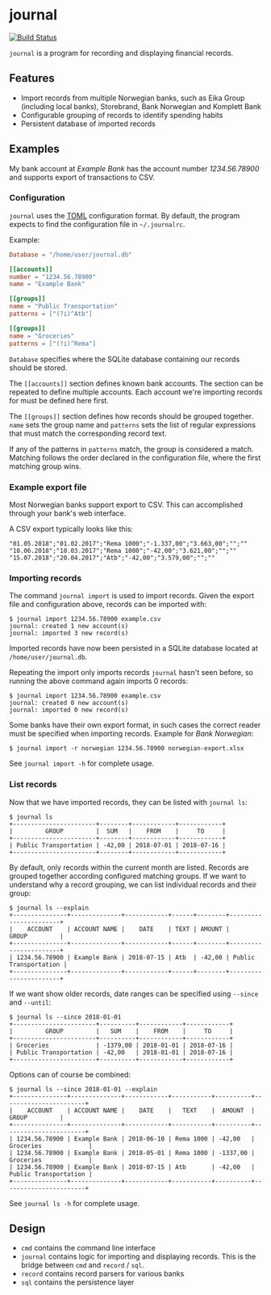 # journal

[![Build Status](https://travis-ci.org/mpolden/journal.svg)](https://travis-ci.org/mpolden/journal)

`journal` is a program for recording and displaying financial records.

## Features

* Import records from multiple Norwegian banks, such as Eika Group (including
local banks), Storebrand, Bank Norwegian and Komplett Bank
* Configurable grouping of records to identify spending habits
* Persistent database of imported records

## Examples

My bank account at *Example Bank* has the account number *1234.56.78900* and
supports export of transactions to CSV.

### Configuration

`journal` uses the [TOML](https://github.com/toml-lang/toml) configuration
format. By default, the program expects to find the configuration file in
`~/.journalrc`.

Example:

```toml
Database = "/home/user/journal.db"

[[accounts]]
number = "1234.56.78900"
name = "Example Bank"

[[groups]]
name = "Public Transportation"
patterns = ["(?i)^Atb"]

[[groups]]
name = "Groceries"
patterns = ["(?i)^Rema"]
```

`Database` specifies where the SQLite database containing our records should be
stored.

The `[[accounts]]` section defines known bank accounts. The section can be
repeated to define multiple accounts. Each account we're importing records for
must be defined here first.

The `[[groups]]` section defines how records should be grouped together. `name`
sets the group name and `patterns` sets the list of regular expressions that
must match the corresponding record text.

If any of the patterns in `patterns` match, the group is considered a match.
Matching follows the order declared in the configuration file, where the first
matching group wins.

### Example export file

Most Norwegian banks support export to CSV. This can accomplished through your
bank's web interface.

A CSV export typically looks like this:

```csv
"01.05.2018";"01.02.2017";"Rema 1000";"-1.337,00";"3.663,00";"";""
"10.06.2018";"10.03.2017";"Rema 1000";"-42,00";"3.621,00";"";""
"15.07.2018";"20.04.2017";"Atb";"-42,00";"3.579,00";"";""
```

### Importing records

The command `journal import` is used to import records. Given the export file
and configuration above, records can be imported with:

```
$ journal import 1234.56.78900 example.csv
journal: created 1 new account(s)
journal: imported 3 new record(s)
```

Imported records have now been persisted in a SQLite database located at
`/home/user/journal.db`.

Repeating the import only imports records `journal` hasn't seen before, so
running the above command again imports 0 records:

```
$ journal import 1234.56.78900 example.csv
journal: created 0 new account(s)
journal: imported 0 new record(s)
```

Some banks have their own export format, in such cases the correct reader must
be specified when importing records. Example for *Bank Norwegian*:

`$ journal import -r norwegian 1234.56.78900 norwegian-export.xlsx`

See `journal import -h` for complete usage.
 
### List records

Now that we have imported records, they can be listed with `journal ls`:

```
$ journal ls
+-----------------------+--------+------------+------------+
|         GROUP         |  SUM   |    FROM    |     TO     |
+-----------------------+--------+------------+------------+
| Public Transportation | -42,00 | 2018-07-01 | 2018-07-16 |
+-----------------------+--------+------------+------------+
```

By default, only records within the current month are listed. Records are
grouped together according configured matching groups. If we want to understand
why a record grouping, we can list individual records and their group:

```
$ journal ls --explain
+---------------+--------------+------------+------+--------+-----------------------+
|    ACCOUNT    | ACCOUNT NAME |    DATE    | TEXT | AMOUNT |         GROUP         |
+---------------+--------------+------------+------+--------+-----------------------+
| 1234.56.78900 | Example Bank | 2018-07-15 | Atb  | -42,00 | Public Transportation |
+---------------+--------------+------------+------+--------+-----------------------+
```

If we want show older records, date ranges can be specified using `--since` and
`--until`:

```
$ journal ls --since 2018-01-01
+-----------------------+----------+------------+------------+
|         GROUP         |   SUM    |    FROM    |     TO     |
+-----------------------+----------+------------+------------+
| Groceries             | -1379,00 | 2018-01-01 | 2018-07-16 |
| Public Transportation | -42,00   | 2018-01-01 | 2018-07-16 |
+-----------------------+----------+------------+------------+
```

Options can of course be combined:
```
$ journal ls --since 2018-01-01 --explain
+---------------+--------------+------------+-----------+----------+-----------------------+
|    ACCOUNT    | ACCOUNT NAME |    DATE    |   TEXT    |  AMOUNT  |         GROUP         |
+---------------+--------------+------------+-----------+----------+-----------------------+
| 1234.56.78900 | Example Bank | 2018-06-10 | Rema 1000 | -42,00   | Groceries             |
| 1234.56.78900 | Example Bank | 2018-05-01 | Rema 1000 | -1337,00 | Groceries             |
| 1234.56.78900 | Example Bank | 2018-07-15 | Atb       | -42,00   | Public Transportation |
+---------------+--------------+------------+-----------+----------+-----------------------+
```

See `journal ls -h` for complete usage.

## Design

* `cmd` contains the command line interface
* `journal` contains logic for importing and displaying records. This is the
  bridge between `cmd` and `record` / `sql`.
* `record` contains record parsers for various banks
* `sql` contains the persistence layer

